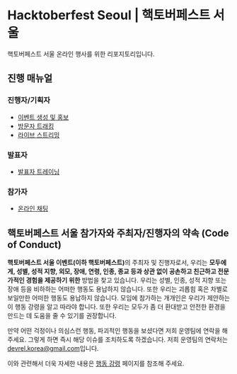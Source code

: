 # Hacktoberfest Seoul | 핵토버페스트 서울 #

핵토버페스트 서울 온라인 행사를 위한 리포지토리입니다.


## 진행 매뉴얼 ##

### 진행자/기획자 ###

* [이벤트 생성 및 홍보](manuals/event-promotion.md)
* [방문자 트래킹](manuals/event-tracking.md)
* [라이브 스트리밍](manuals/live-streaming.md)


### 발표자 ###

* [발표자 트레이닝](manuals/speaker-training.md)


### 참가자 ###

* [온라인 채팅](manuals/event-chatting.md)


## 핵토버페스트 서울 참가자와 주최자/진행자의 약속 (Code of Conduct) ##

<b>핵토버페스트 서울 이벤트(이하 핵토버페스트)</b>의 주최자 및 진행자로서, 우리는 **모두에게, 성별, 성적 지향, 외모, 장애, 연령, 인종, 종교 등과 상관 없이 공손하고 친근하고 전문가적인 경험을 제공하기 위한** 방법을 찾고 있습니다. 우리는 성별, 인종, 성적 지향 또는 장애 등을 비하하는 어떠한 행동도 용납하지 않습니다. 또한 우리는 괴롭힘 혹은 차별로 보일만한 어떠한 행동도 용납하지 않습니다. 모임에 참가하는 개개인은 우리가 제안하는 이 행동 강령을 알고 따라야 합니다. 또한 우리는 모두가 좀 더 환대받고 안전한 환경을 만드는 데 도움을 줄 수 있기를 권장합니다.

만약 어떤 걱정이나 의심스런 행동, 파괴적인 행동을 보셨다면 저희 운영팀에 연락을 해 주세요. 그렇게 하면 즉시 해당 이슈를 조치하도록 하겠습니다. 저희 운영팀의 연락처는 [devrel.korea@gmail.com](mailto:devrel.korea@gmail.com)입니다.

이와 관련해서 더욱 자세한 내용은 [행동 강령](./CODE-OF-CONDUCT.md) 페이지를 참조해 주세요.
